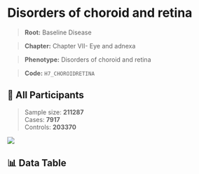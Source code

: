 # Disorders of choroid and retina

> **Root:** Baseline Disease  

> **Chapter:** Chapter VII- Eye and adnexa  

> **Phenotype:** Disorders of choroid and retina  

> **Code:** `H7_CHOROIDRETINA`

## 🧪 All Participants  
> Sample size: **211287**  
> Cases: **7917**  
> Controls: **203370**
<img src="/Sensitive/Figures/ALL/Incidence/H7_CHOROIDRETINA.png"/>

## 📊 Data Table
<CsvTableMRF src="/Sensitive/Data/ALL/Incidence/COX_H7_CHOROIDRETINA.csv"/>

